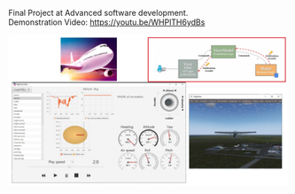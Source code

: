 
Final Project at Advanced software development. </br>
Demonstration Video: https://youtu.be/WHPlTH6ydBs

![alt text](https://github.com/MaorCaspi/Flight-Simulator-Project/blob/master/projectImage.jpg?raw=true)
